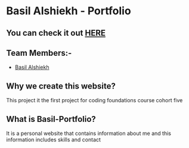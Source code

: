 # Basil Alshiekh - Portfolio

## You can check it out [HERE](https://gsg-cf05.github.io/basil-portfolio/)

## Team Members:-
- [Basil Alshiekh](https://github.com/Bas-Shiekh)

## Why we create this website?
This project it the first project for coding foundations course cohort five

## What is Basil-Portfolio?
It is a personal website that contains information about me and this information includes skills and contact